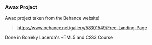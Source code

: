 ### Awax Project

Awax project taken from the Behance website!

> https://www.behance.net/gallery/58301549/Free-Landing-Page

Done in Bonieky Lacerda's HTML5 and CSS3 Course
